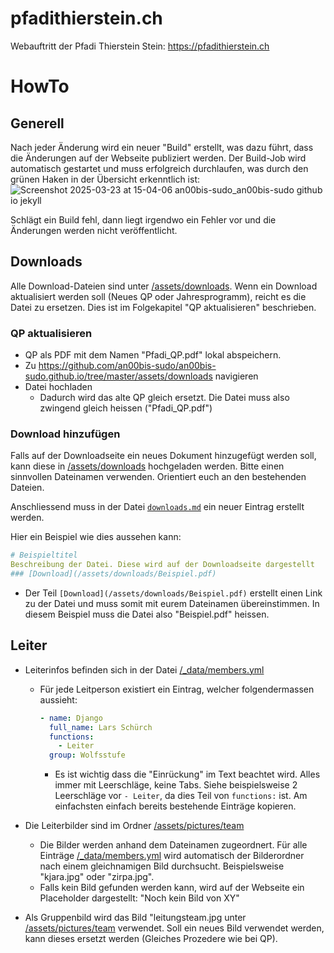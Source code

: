 pfadithierstein.ch
===

Webauftritt der Pfadi Thierstein Stein: https://pfadithierstein.ch

# HowTo
## Generell
Nach jeder Änderung wird ein neuer "Build" erstellt, was dazu führt, dass die Änderungen auf der Webseite publiziert werden.
Der Build-Job wird automatisch gestartet und muss erfolgreich durchlaufen, was durch den grünen Haken in der Übersicht erkenntlich ist:
![Screenshot 2025-03-23 at 15-04-06 an00bis-sudo_an00bis-sudo github io jekyll](https://github.com/user-attachments/assets/fd47c46c-fb17-4639-b28e-d3e0954e59c5)

Schlägt ein Build fehl, dann liegt irgendwo ein Fehler vor und die Änderungen werden nicht veröffentlicht.

## Downloads
Alle Download-Dateien sind unter [/assets/downloads](https://github.com/an00bis-sudo/an00bis-sudo.github.io/tree/master/assets/downloads).
Wenn ein Download aktualisiert werden soll (Neues QP oder Jahresprogramm), reicht es die Datei zu ersetzen. Dies ist im Folgekapitel "QP aktualisieren" beschrieben.

### QP aktualisieren
* QP als PDF mit dem Namen "Pfadi_QP.pdf" lokal abspeichern.
* Zu https://github.com/an00bis-sudo/an00bis-sudo.github.io/tree/master/assets/downloads navigieren
* Datei hochladen
  * Dadurch wird das alte QP gleich ersetzt. Die Datei muss also zwingend gleich heissen ("Pfadi_QP.pdf")

### Download hinzufügen
Falls auf der Downloadseite ein neues Dokument hinzugefügt werden soll, kann diese in [/assets/downloads](https://github.com/an00bis-sudo/an00bis-sudo.github.io/tree/master/assets/downloads) hochgeladen werden.
Bitte einen sinnvollen Dateinamen verwenden. Orientiert euch an den bestehenden Dateien.

Anschliessend muss in der Datei [`downloads.md`](https://github.com/an00bis-sudo/an00bis-sudo.github.io/blob/master/downloads.md?plain=1) ein neuer Eintrag erstellt werden.

Hier ein Beispiel wie dies aussehen kann:
```yaml
# Beispieltitel
Beschreibung der Datei. Diese wird auf der Downloadseite dargestellt
### [Download](/assets/downloads/Beispiel.pdf)
```
  * Der Teil `[Download](/assets/downloads/Beispiel.pdf)` erstellt einen Link zu der Datei und muss somit mit eurem Dateinamen übereinstimmen. In diesem Beispiel muss die Datei also "Beispiel.pdf" heissen.

## Leiter
* Leiterinfos befinden sich in der Datei [/_data/members.yml](https://github.com/an00bis-sudo/an00bis-sudo.github.io/blob/master/_data/members.yml)
  * Für jede Leitperson existiert ein Eintrag, welcher folgendermassen aussieht:
    ```yaml
    - name: Django
      full_name: Lars Schürch
      functions:
        - Leiter
      group: Wolfsstufe
    ```
    * Es ist wichtig dass die "Einrückung" im Text beachtet wird. Alles immer mit Leerschläge, keine Tabs. Siehe beispielsweise 2 Leerschläge vor `- Leiter`, da dies Teil von `functions:` ist. Am einfachsten einfach bereits bestehende Einträge kopieren.
* Die Leiterbilder sind im Ordner [/assets/pictures/team](https://github.com/an00bis-sudo/an00bis-sudo.github.io/tree/master/assets/pictures/team)
  * Die Bilder werden anhand dem Dateinamen zugeordnert. Für alle Einträge [/_data/members.yml](https://github.com/an00bis-sudo/an00bis-sudo.github.io/blob/master/_data/members.yml) wird automatisch der Bilderordner nach einem gleichnamigen Bild durchsucht.
    Beispielsweise "kjara.jpg" oder "zirpa.jpg".
  * Falls kein Bild gefunden werden kann, wird auf der Webseite ein Placeholder dargestellt: "Noch kein Bild von XY"

* Als Gruppenbild wird das Bild "leitungsteam.jpg unter [/assets/pictures/team](https://github.com/an00bis-sudo/an00bis-sudo.github.io/tree/master/assets/pictures/team) verwendet.
  Soll ein neues Bild verwendet werden, kann dieses ersetzt werden (Gleiches Prozedere wie bei QP).
